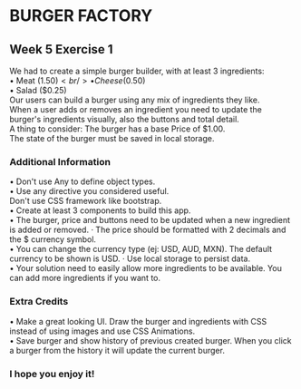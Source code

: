 # BURGER FACTORY

## Week 5 Exercise 1

We had to create a simple burger builder, with at least 3 ingredients: <br/>
• Meat ($1.50)<br/>
• Cheese ($0.50)<br/>
• Salad ($0.25)<br/>
Our users can build a burger using any mix of ingredients they like.<br/>
When a user adds or removes an ingredient you need to update the burger's ingredients visually, also the buttons and total detail.<br/>
A thing to consider: The burger has a base Price of $1.00. <br/>
The state of the burger must be saved in local storage.<br/>

### Additional Information

• Don't use Any to define object types.<br/>
• Use any directive you considered useful.<br/>
Don't use CSS framework like bootstrap.<br/>
• Create at least 3 components to build this app.<br/>
• The burger, price and buttons need to be updated when a new ingredient is added or removed. · The price should be formatted with 2 decimals and the $ currency symbol. <br/>
• You can change the currency type (ej: USD, AUD, MXN). The default currency to be shown is USD. · Use local storage to persist data.<br/>
• Your solution need to easily allow more ingredients to be available. You can add more ingredients if you want to.<br/>

### Extra Credits

• Make a great looking UI. Draw the burger and ingredients with CSS instead of using images and use CSS Animations.<br/>
• Save burger and show history of previous created burger. When you click a burger from the history it will update the current burger.<br/>

### I hope you enjoy it!
